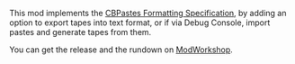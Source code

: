 This mod implements the [CBPastes Formatting Specification](https://gist.github.com/Lerycide/5a76891729fbbcf7a0de7521a2c0e093), by adding an option to export tapes into text format, or if via Debug Console, import pastes and generate tapes from them.

You can get the release and the rundown on [ModWorkshop](https://modworkshop.net/mod/49990).
